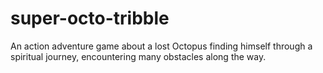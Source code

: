# super-octo-tribble
An action adventure game about a lost Octopus finding himself through a spiritual journey, encountering many obstacles along the way.

